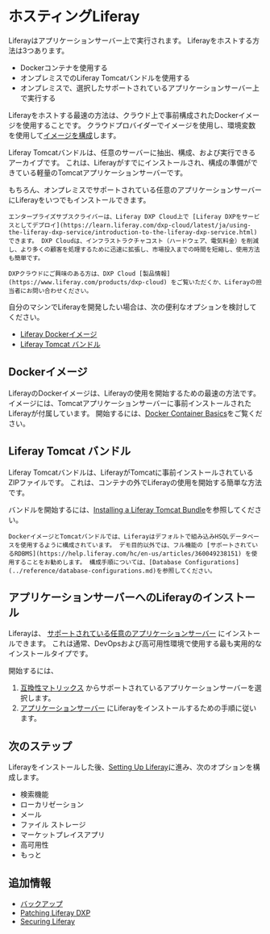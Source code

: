 # ホスティングLiferay

Liferayはアプリケーションサーバー上で実行されます。 Liferayをホストする方法は3つあります。

- Dockerコンテナを使用する
- オンプレミスでのLiferay Tomcatバンドルを使用する
- オンプレミスで、選択したサポートされているアプリケーションサーバー上で実行する

Liferayをホストする最速の方法は、クラウド上で事前構成されたDockerイメージを使用することです。 クラウドプロバイダーでイメージを使用し、環境変数を使用して[イメージを構成](./using-liferay-docker-images/docker-container-basics.md)します。

Liferay Tomcatバンドルは、任意のサーバーに抽出、構成、および実行できるアーカイブです。 これは、Liferayがすでにインストールされ、構成の準備ができている軽量のTomcatアプリケーションサーバーです。

もちろん、オンプレミスでサポートされている任意のアプリケーションサーバーにLiferayをいつでもインストールできます。

```{note}
エンタープライズサブスクライバーは、Liferay DXP Cloud上で [Liferay DXPをサービスとしてデプロイ](https://learn.liferay.com/dxp-cloud/latest/ja/using-the-liferay-dxp-service/introduction-to-the-liferay-dxp-service.html) できます。 DXP Cloudは、インフラストラクチャコスト（ハードウェア、電気料金）を削減し、より多くの顧客を処理するために迅速に拡張し、市場投入までの時間を短縮し、使用方法も簡単です。

DXPクラウドにご興味のある方は、DXP Cloud [製品情報](https://www.liferay.com/products/dxp-cloud) をご覧いただくか、Liferayの担当者にお問い合わせください。
```

自分のマシンでLiferayを開発したい場合は、次の便利なオプションを検討してください。

* [Liferay Dockerイメージ](#docker-image)
* [Liferay Tomcat バンドル](#liferay-tomcat-bundle)

<a name="dockerイメージ" />

## Dockerイメージ

LiferayのDockerイメージは、Liferayの使用を開始するための最速の方法です。 イメージには、Tomcatアプリケーションサーバーに事前インストールされたLiferayが付属しています。 開始するには、[Docker Container Basics](./using-liferay-docker-images/docker-container-basics.md)をご覧ください。

<a name="liferay-tomcat-バンドル" />

## Liferay Tomcat バンドル

Liferay Tomcatバンドルは、LiferayがTomcatに事前インストールされているZIPファイルです。 これは、コンテナの外でLiferayの使用を開始する簡単な方法です。

バンドルを開始するには、[Installing a Liferay Tomcat Bundle](./installing-a-liferay-tomcat-bundle.md)を参照してください。

```{warning}
DockerイメージとTomcatバンドルでは、Liferayはデフォルトで組み込みHSQLデータベースを使用するように構成されています。 デモ目的以外では、フル機能の [サポートされているRDBMS](https://help.liferay.com/hc/en-us/articles/360049238151) を使用することをお勧めします。 構成手順については、[Database Configurations](../reference/database-configurations.md)を参照してください。
```

<a name="アプリケーションサーバーへのliferayのインストール" />

## アプリケーションサーバーへのLiferayのインストール

Liferayは、 [サポートされている任意のアプリケーションサーバー](https://help.liferay.com/hc/en-us/articles/360049238151) にインストールできます。 これは通常、DevOpsおよび高可用性環境で使用する最も実用的なインストールタイプです。

開始するには、

1. [互換性マトリックス](https://help.liferay.com/hc/en-us/articles/360049238151) からサポートされているアプリケーションサーバーを選択します。
1. [アプリケーションサーバー](./installing_liferay_on_an_application_server.html) にLiferayをインストールするための手順に従います。

<a name="次のステップ" />

## 次のステップ

Liferayをインストールした後、[Setting Up Liferay](../setting-up-liferay.md)に進み、次のオプションを構成します。

* 検索機能
* ローカリゼーション
* メール
* ファイル ストレージ
* マーケットプレイスアプリ
* 高可用性
* もっと

<a name="追加情報" />

## 追加情報

* [バックアップ](../maintaining-a-liferay-dxp-installation/backing-up.md)
* [Patching Liferay DXP](../maintaining-a-liferay-dxp-installation/patching-liferay/patching-liferay.md)
* [Securing Liferay](../securing-liferay.md)
